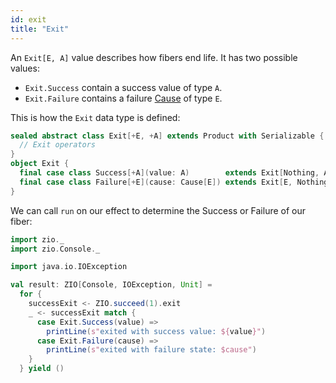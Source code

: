 ```yaml
---
id: exit
title: "Exit"
---
```


An `Exit[E, A]` value describes how fibers end life. It has two possible values:
- `Exit.Success` contain a success value of type `A`. 
- `Exit.Failure` contains a failure [Cause](cause.md) of type `E`.

This is how the `Exit` data type is defined:

```scala
sealed abstract class Exit[+E, +A] extends Product with Serializable { self =>
  // Exit operators
}
object Exit {
  final case class Success[+A](value: A)        extends Exit[Nothing, A]
  final case class Failure[+E](cause: Cause[E]) extends Exit[E, Nothing]
}
```

We can call `run` on our effect to determine the Success or Failure of our fiber:

```scala mdoc:silent
import zio._
import zio.Console._

import java.io.IOException

val result: ZIO[Console, IOException, Unit] = 
  for {
    successExit <- ZIO.succeed(1).exit
    _ <- successExit match {
      case Exit.Success(value) =>
        printLine(s"exited with success value: ${value}")
      case Exit.Failure(cause) =>
        printLine(s"exited with failure state: $cause")
    }
  } yield ()
```